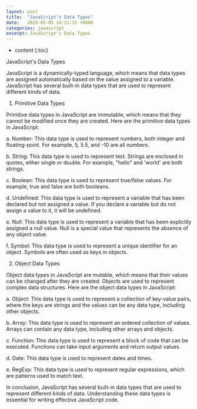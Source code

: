 ```yaml
---
layout: post
title:  "JavaScript's Data Types"
date:   2023-05-05 14:21:15 +0800
categories: javascript
excerpt: JavaScript's Data Types
---
```


* content
{:toc}

JavaScript's Data Types

JavaScript is a dynamically-typed language, which means that data types are assigned automatically based on the value assigned to a variable. JavaScript has several built-in data types that are used to represent different kinds of data.

1. Primitive Data Types

Primitive data types in JavaScript are immutable, which means that they cannot be modified once they are created. Here are the primitive data types in JavaScript:

a. Number: This data type is used to represent numbers, both integer and floating-point. For example, 5, 5.5, and -10 are all numbers.

b. String: This data type is used to represent text. Strings are enclosed in quotes, either single or double. For example, "hello" and 'world' are both strings.

c. Boolean: This data type is used to represent true/false values. For example, true and false are both booleans.

d. Undefined: This data type is used to represent a variable that has been declared but not assigned a value. If you declare a variable but do not assign a value to it, it will be undefined.

e. Null: This data type is used to represent a variable that has been explicitly assigned a null value. Null is a special value that represents the absence of any object value.

f. Symbol: This data type is used to represent a unique identifier for an object. Symbols are often used as keys in objects.

2. Object Data Types

Object data types in JavaScript are mutable, which means that their values can be changed after they are created. Objects are used to represent complex data structures. Here are the object data types in JavaScript:

a. Object: This data type is used to represent a collection of key-value pairs, where the keys are strings and the values can be any data type, including other objects.

b. Array: This data type is used to represent an ordered collection of values. Arrays can contain any data type, including other arrays and objects.

c. Function: This data type is used to represent a block of code that can be executed. Functions can take input arguments and return output values.

d. Date: This data type is used to represent dates and times.

e. RegExp: This data type is used to represent regular expressions, which are patterns used to match text.

In conclusion, JavaScript has several built-in data types that are used to represent different kinds of data. Understanding these data types is essential for writing effective JavaScript code.